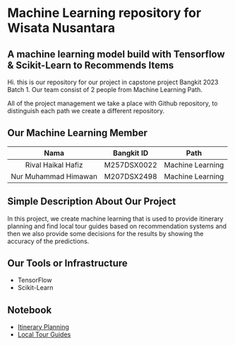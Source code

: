 
# Machine Learning repository for Wisata Nusantara

<h2>A machine learning model build with Tensorflow & Scikit-Learn to Recommends Items</h2>
<p>Hi. this is our repository for our project in capstone project Bangkit 2023 Batch 1. Our team consist of 2 people from Machine Learning Path.

All of the project management we take a place with Github repository, to distinguish each path we create a different repository.</p>

## Our Machine Learning Member
|            Nama          |  Bangkit ID  |       Path       |
|:------------------------:|:------------:|:----------------:|
|  Rival Haikal Hafiz           |  M257DSX0022  | Machine Learning |
|  Nur Muhammad Himawan   |  M207DSX2498  | Machine Learning |

## Simple Description About Our Project
In this project, we create machine learning that is used to provide itinerary planning and find local tour guides based on recommendation systems and then we also provide some decisions for the results by showing the accuracy of the predictions.

## Our Tools or Infrastructure
- TensorFlow
- Scikit-Learn

## Notebook
- [Itinerary Planning](https://github.com/Wisnu-C23-PS427/Wisnu-Machine-Learning/tree/main/notebook/itinerary)
- [Local Tour Guides](https://github.com/Wisnu-C23-PS427/Wisnu-Machine-Learning/tree/main/notebook/guides)